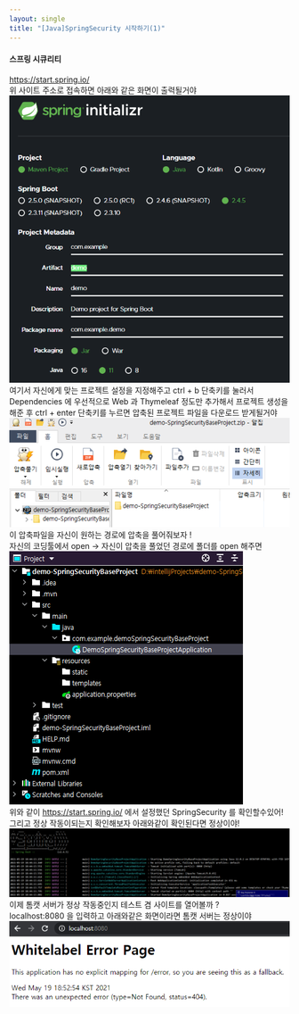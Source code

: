 ```yaml
---
layout: single
title: "[Java]SpringSecurity 시작하기(1)"
---
```


#### 스프링 시큐리티
https://start.spring.io/ 
<br>
위 사이트 주소로 접속하면 아래와 같은 화면이 출력될거야 
<br>
![img.png](../img/img.png)
<br>
여기서 자신에게 맞는 프로젝트 설정을 지정해주고 ctrl + b 단축키를 눌러서  Dependencies 에 우선적으로
Web 과 Thymeleaf 정도만 추가해서 프로젝트 생성을 해준 후 ctrl + enter 단축키를 누르면 
압축된 프로젝트 파일을 다운로드 받게될거야 
<br>
![img_1.png](../img/img_1.png)
<br>
이 압축파일을 자신이 원하는 경로에 압축을 풀어줘보자 ! 
<br>
자신의 코딩툴에서 open -> 자신이 압축을 풀었던 경로에 폴더를 open 해주면
<br>
![img_2.png](../img/img_2.png)
<br>
위와 같이 https://start.spring.io/ 에서 설정했던 SpringSecurity 를 확인할수있어!
<br>
그리고 정상 작동이되는지 확인해보자 아래와같이 확인된다면 정상이야!
<br>
![20210519_184503.png](../img/20210519_184503.png)
<br>
이제 톰캣 서버가 정상 작동중인지 테스트 겸 사이트를 열어볼까 ?
<br>
localhost:8080 을 입력하고 아래와같은 화면이라면 톰캣 서버는 정상이야
<br>
![20210519_185404.png](../img/20210519_185404.png)


